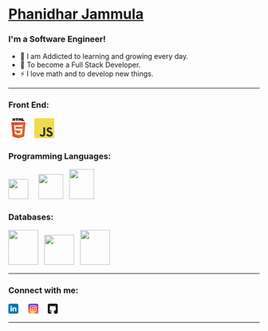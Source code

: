 &nbsp;&nbsp;&nbsp;&nbsp;&nbsp;&nbsp; 
# [Phanidhar Jammula](https://github.com/PhanidharJammula)

### I'm a Software Engineer!

   - :seedling: I am Addicted to learning and growing every day.
   - :goal_net: To become a Full Stack Developer.
   - :zap: I love math and to develop new things.

* * *

### Front End:
<img src="https://raw.githubusercontent.com/github/explore/80688e429a7d4ef2fca1e82350fe8e3517d3494d/topics/html/html.png" width="40" height="40">&nbsp;&nbsp;  <img src="https://raw.githubusercontent.com/github/explore/80688e429a7d4ef2fca1e82350fe8e3517d3494d/topics/javascript/javascript.png" width="40" height="40">

### Programming Languages:
<img src="https://github.com/abranhe/programming-languages-logos/blob/master/src/python/python.png" width="40" height="40">&nbsp;&nbsp;&nbsp;&nbsp;    <img src="https://camo.githubusercontent.com/cdbd0ba439365fba9d1b72e05b6d7e93828f9a9cce4a71346a1a11ed6216261f/68747470733a2f2f696d672e69636f6e73382e636f6d2f636f6c6f722f35302f3030303030302f632d70726f6772616d6d696e672e706e67" width="50" height="50">&nbsp;&nbsp;  <img src="https://camo.githubusercontent.com/6d8bb5138ee1d0f5dfe007ed667838b5a0a1b8629984fab3070466ad52d638b3/68747470733a2f2f696d672e69636f6e73382e636f6d2f636f6c6f722f35302f3030303030302f6a6176612d636f666665652d6375702d6c6f676f2e706e67" width="50" height="60">

### Databases:
<img src="https://github.com/yurijserrano/Github-Profile-Readme-Logos/blob/master/databases/mysql.svg" width="60" height="70">&nbsp;&nbsp;  <img src="https://github.com/yurijserrano/Github-Profile-Readme-Logos/blob/master/databases/redis.svg" width="60" height="60">&nbsp;&nbsp;  <img src="https://github.com/yurijserrano/Github-Profile-Readme-Logos/blob/master/databases/cassandra.svg" width="60" height="70">

* * *

### Connect with me:
<a href="https://www.linkedin.com/in/phanidhar-j-7b5988114/"><img src="https://github.com/edent/SuperTinyIcons/blob/master/images/svg/linkedin.svg" width="20" height="20"></a>&nbsp;&nbsp;&nbsp;&nbsp;    <a href="https://www.instagram.com/phanidhar.jammula/"> <img src="https://github.com/edent/SuperTinyIcons/blob/master/images/svg/instagram.svg" width="20" height="20"></a>&nbsp;&nbsp;&nbsp;&nbsp;    <a href="https://github.com/PhanidharJammula"> <img src="https://raw.githubusercontent.com/edent/SuperTinyIcons/master/images/png/github.png" width="20" height="20"></a>   
* * *
